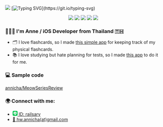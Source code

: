 <img src="https://media.giphy.com/media/fVPFNHIAARQvKpqO0A/giphy.gif" width="35px"> [![Typing SVG](https://my-typing-svg-denvercoder1.herokuapp.com?font=&color=%23F363C5&multiline=true&height=30&lines=Sawasdeeka+(Hello);)](https://git.io/typing-svg) 

<div align="center">
    <img src="https://media.giphy.com/media/Vcwi7UMA5HyKkuzcHw/giphy.gif" height="105px"> 
    <img src="https://media.giphy.com/media/Za3T0C2BXvjadQDu1Q/giphy.gif" height="120px">
    <img src="https://media.giphy.com/media/l0Iy3T953krh8y4bS/giphy.gif" height="120px">
    <img src="https://media.giphy.com/media/OqDuez7gYAdfW1IsLH/giphy.gif" height="120px">
    <img src="https://media.giphy.com/media/8TEyT5AgLqHnUGAvWs/giphy.gif" height="120px">
</div>

### 👩🏽‍💻 I'm Anne / iOS Developer from Thailand 🇹🇭
- 🗂 I love flashcards, so I made [this simple app](https://apps.apple.com/mn/app/simple-leitner-box/id1588024318) for keeping track of my physical flashcards.
- 📚 I love studying but hate planning for tests, so I made [this app](https://apps.apple.com/app/Achievy/id1475936001#?platform=iphone) to do it for me. 

### 💻 Sample code 
[annicha/MeowSeriesReview](https://github.com/annicha/MeowSeriesReview)

### 🌍 Connect with me:
- [<img height="16px" src="images/line.png"> ID: railsary](https://line.me/ti/p/~/railsary)
- [📮 hw.annicha(at)gmail.com](mailto:hw.annicha@gmail.com)
